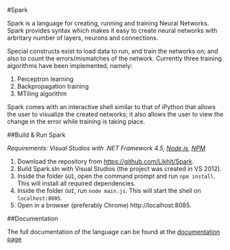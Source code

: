 #Spark

Spark is a language for creating, running and training Neural Networks. Spark provides syntax which makes it easy to create neural networks with arbritary number of layers, neurons and connections.

Special constructs exist to load data to run, and train the networks on; and also to count the errors/mismatches of the network. Currently three training algorithms have been implemented, namely:
1. Perceptron learning
2. Backpropagation training
3. MTiling algorithm

Spark comes with an interactive shell similar to that of iPython that allows the user to visualize the created networks; it also allows the user to view the change in the error while training is taking place.

##Build & Run Spark

*Requirements: Visual Studios with .NET Framework 4.5, [Node.js](http://www.nodejs.org), [NPM](http://npmjs.org)*

1. Download the repository from https://github.com/Likhit/Spark.
2. Build Spark.sln with Visual Studios (the project was created in VS 2012).
3. Inside the folder `GUI`, open the command prompt and run `npm install`. This will install all required dependencies.
4. Inside the folder `GUI`, run `node main.js`. This will start the shell on `localhost:8085`.
5. Open in a browser (preferably Chrome) http://localhost:8085.

##Documentation

The full documentation of the language can be found at the [documentation page](Documentation.pdf)
